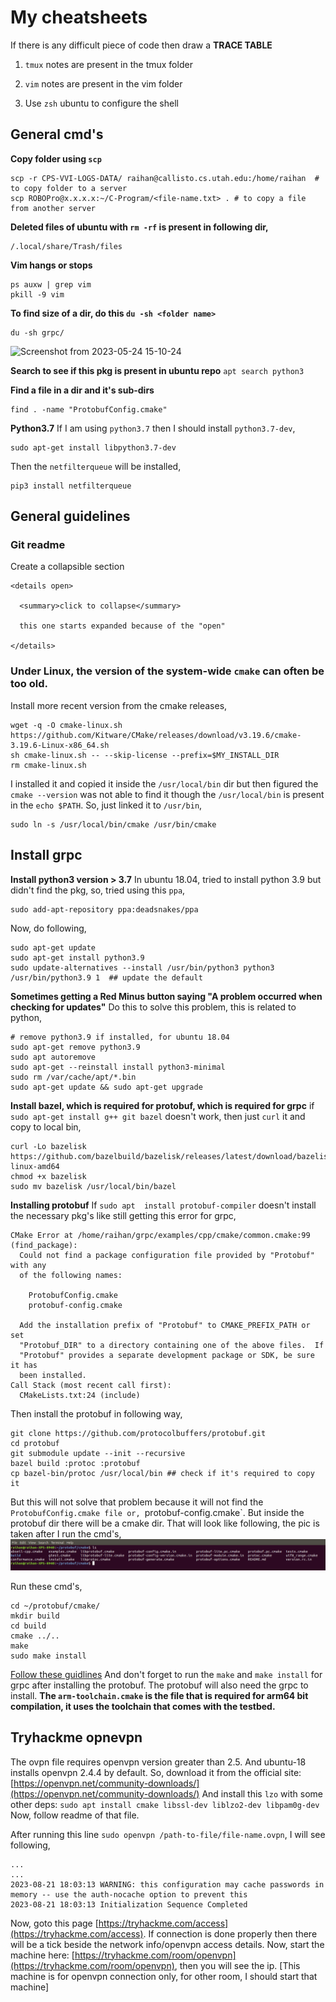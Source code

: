 # My cheatsheets
If there is any difficult piece of code then draw a **TRACE TABLE**

1. `tmux` notes are present in the tmux folder 

2. `vim` notes are present in the vim folder

3. Use `zsh` ubuntu to configure the shell

## General cmd's
**Copy folder using `scp`**
```
scp -r CPS-VVI-LOGS-DATA/ raihan@callisto.cs.utah.edu:/home/raihan  # to copy folder to a server
scp ROBOPro@x.x.x.x:~/C-Program/<file-name.txt> . # to copy a file from another server
```


**Deleted files of ubuntu with `rm -rf` is present in following dir,**
```
/.local/share/Trash/files
```

**Vim hangs or stops**
```
ps auxw | grep vim
pkill -9 vim
```

**To find size of a dir, do this `du -sh <folder name>`**
```
du -sh grpc/
```
![Screenshot from 2023-05-24 15-10-24](https://github.com/mdrahmed/cheatsheets/assets/26908164/d8bd9244-6af4-44fc-a26d-d0d20dd99bd8)

**Search to see if this pkg is present in ubuntu repo**
`apt search python3`

**Find a file in a dir and it's sub-dirs**
```
find . -name "ProtobufConfig.cmake"
```

**Python3.7**
If I am using `python3.7` then I should install `python3.7-dev`,
```
sudo apt-get install libpython3.7-dev
```

Then the `netfilterqueue` will be installed,
```
pip3 install netfilterqueue
```

## General guidelines

### Git readme
Create a collapsible section
```
<details open>

  <summary>click to collapse</summary>

  this one starts expanded because of the "open"

</details>
```

### Under Linux, the version of the system-wide `cmake` can often be too old.

Install more recent version from the cmake releases,
```
wget -q -O cmake-linux.sh https://github.com/Kitware/CMake/releases/download/v3.19.6/cmake-3.19.6-Linux-x86_64.sh
sh cmake-linux.sh -- --skip-license --prefix=$MY_INSTALL_DIR
rm cmake-linux.sh
```
I installed it and copied it inside the `/usr/local/bin` dir but then figured the `cmake --version` was not able to find it though the `/usr/local/bin` is present in the `echo $PATH`. So, just linked it to `/usr/bin`,
```
sudo ln -s /usr/local/bin/cmake /usr/bin/cmake
```

## Install grpc
**Install python3 version > 3.7**
In ubuntu 18.04, tried to install python 3.9 but didn't find the pkg, so, tried using this `ppa`,
```
sudo add-apt-repository ppa:deadsnakes/ppa
```
Now, do following,
```
sudo apt-get update
sudo apt-get install python3.9
sudo update-alternatives --install /usr/bin/python3 python3 /usr/bin/python3.9 1  ## update the default
```
**Sometimes getting a Red Minus button saying "A problem occurred when checking for updates"**
Do this to solve this problem, this is related to python,
```
# remove python3.9 if installed, for ubuntu 18.04
sudo apt-get remove python3.9
sudo apt autoremove
sudo apt-get --reinstall install python3-minimal
sudo rm /var/cache/apt/*.bin
sudo apt-get update && sudo apt-get upgrade
```

**Install bazel, which is required for protobuf, which is required for grpc**
if `sudo apt-get install g++ git bazel` doesn't work, then just `curl` it and copy to local bin,
```
curl -Lo bazelisk https://github.com/bazelbuild/bazelisk/releases/latest/download/bazelisk-linux-amd64
chmod +x bazelisk
sudo mv bazelisk /usr/local/bin/bazel
```

**Installing protobuf**
If `sudo apt  install protobuf-compiler` doesn't install the necessary pkg's like still getting this error for grpc,
```
CMake Error at /home/raihan/grpc/examples/cpp/cmake/common.cmake:99 (find_package):
  Could not find a package configuration file provided by "Protobuf" with any
  of the following names:

    ProtobufConfig.cmake
    protobuf-config.cmake

  Add the installation prefix of "Protobuf" to CMAKE_PREFIX_PATH or set
  "Protobuf_DIR" to a directory containing one of the above files.  If
  "Protobuf" provides a separate development package or SDK, be sure it has
  been installed.
Call Stack (most recent call first):
  CMakeLists.txt:24 (include)
```
Then install the protobuf in following way,
```
git clone https://github.com/protocolbuffers/protobuf.git
cd protobuf
git submodule update --init --recursive
bazel build :protoc :protobuf
cp bazel-bin/protoc /usr/local/bin ## check if it's required to copy it
```
But this will not solve that problem because it will not find the `ProtobufConfig.cmake file or, `protobuf-config.cmake`.  But inside the protobuf dir there will be a cmake dir. That will look like following, the pic is taken after I run the cmd's,
![probuf-cmake](https://github.com/mdrahmed/cheatsheets/blob/main/pics/protobuf-cmake.png)

Run these cmd's,
```
cd ~/protobuf/cmake/
mkdir build
cd build
cmake ../..
make
sudo make install
```

[Follow these guidlines](https://grpc.io/docs/languages/cpp/quickstart/)
And don't forget to run the `make` and `make install` for grpc after installing the protobuf. The protobuf will also need the grpc to install.
**The `arm-toolchain.cmake` is the file that is required for arm64 bit compilation, it uses the toolchain that comes with the testbed.** 


## Tryhackme opnevpn
The ovpn file requires openvpn version greater than 2.5. And ubuntu-18 installs openvpn 2.4.4 by default.
So, download it from the official site: [https://openvpn.net/community-downloads/](https://openvpn.net/community-downloads/)
And install this `lzo` with some other deps: `sudo apt install cmake libssl-dev liblzo2-dev libpam0g-dev`
Now, follow readme of that file.

After running this line `sudo openvpn /path-to-file/file-name.ovpn`,
I will see following,
```
...
...
2023-08-21 18:03:13 WARNING: this configuration may cache passwords in memory -- use the auth-nocache option to prevent this
2023-08-21 18:03:13 Initialization Sequence Completed
```
Now, goto this page [https://tryhackme.com/access](https://tryhackme.com/access). If connection is done properly then there will be a tick beside the network info/openvpn access details.
Now, start the machine here: [https://tryhackme.com/room/openvpn](https://tryhackme.com/room/openvpn), then you will see the ip. [This machine is for openvpn connection only, for other room, I should start that machine]


